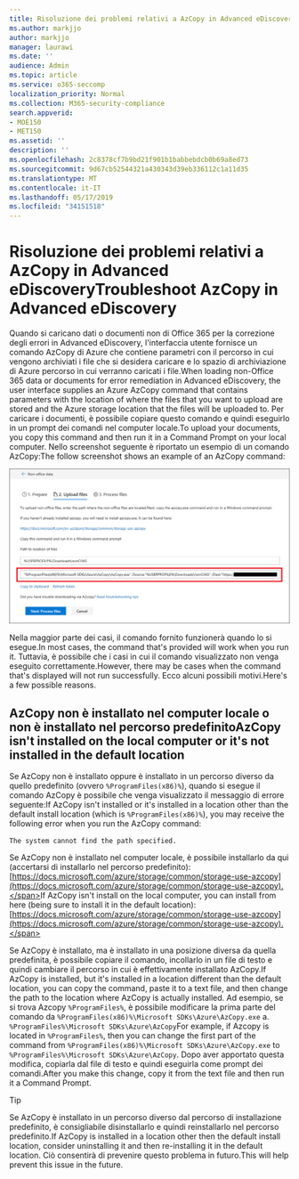 ```yaml
---
title: Risoluzione dei problemi relativi a AzCopy in Advanced eDiscovery
ms.author: markjjo
author: markjjo
manager: laurawi
ms.date: ''
audience: Admin
ms.topic: article
ms.service: o365-seccomp
localization_priority: Normal
ms.collection: M365-security-compliance
search.appverid:
- MOE150
- MET150
ms.assetid: ''
description: ''
ms.openlocfilehash: 2c8378cf7b9bd21f901b1babbebdcb0b69a8ed73
ms.sourcegitcommit: 9d67cb52544321a430343d39eb336112c1a11d35
ms.translationtype: MT
ms.contentlocale: it-IT
ms.lasthandoff: 05/17/2019
ms.locfileid: "34151518"
---
```

# <a name="troubleshoot-azcopy-in-advanced-ediscovery"></a><span data-ttu-id="b7d8e-102">Risoluzione dei problemi relativi a AzCopy in Advanced eDiscovery</span><span class="sxs-lookup"><span data-stu-id="b7d8e-102">Troubleshoot AzCopy in Advanced eDiscovery</span></span>

<span data-ttu-id="b7d8e-103">Quando si caricano dati o documenti non di Office 365 per la correzione degli errori in Advanced eDiscovery, l'interfaccia utente fornisce un comando AzCopy di Azure che contiene parametri con il percorso in cui vengono archiviati i file che si desidera caricare e lo spazio di archiviazione di Azure percorso in cui verranno caricati i file.</span><span class="sxs-lookup"><span data-stu-id="b7d8e-103">When loading non-Office 365 data or documents for error remediation in Advanced eDiscovery, the user interface supplies an Azure AzCopy command that contains parameters with the location of where the files that you want to upload are stored and the Azure storage location that the files will be uploaded to.</span></span> <span data-ttu-id="b7d8e-104">Per caricare i documenti, è possibile copiare questo comando e quindi eseguirlo in un prompt dei comandi nel computer locale.</span><span class="sxs-lookup"><span data-stu-id="b7d8e-104">To upload your documents, you copy this command and then run it in a Command Prompt on your local computer.</span></span>  <span data-ttu-id="b7d8e-105">Nello screenshot seguente è riportato un esempio di un comando AzCopy:</span><span class="sxs-lookup"><span data-stu-id="b7d8e-105">The follow screenshot shows an example of an AzCopy command:</span></span>

![Caricare i file non di Office 365](../media/46ba68f6-af11-4e70-bb91-5fc7973516e3.png)

<span data-ttu-id="b7d8e-107">Nella maggior parte dei casi, il comando fornito funzionerà quando lo si esegue.</span><span class="sxs-lookup"><span data-stu-id="b7d8e-107">In most cases, the command that's provided will work when you run it.</span></span> <span data-ttu-id="b7d8e-108">Tuttavia, è possibile che i casi in cui il comando visualizzato non venga eseguito correttamente.</span><span class="sxs-lookup"><span data-stu-id="b7d8e-108">However, there may be cases when the command that's displayed will not run successfully.</span></span> <span data-ttu-id="b7d8e-109">Ecco alcuni possibili motivi.</span><span class="sxs-lookup"><span data-stu-id="b7d8e-109">Here's a few possible reasons.</span></span>

## <a name="azcopy-isnt-installed-on-the-local-computer-or-its-not-installed-in-the-default-location"></a><span data-ttu-id="b7d8e-110">AzCopy non è installato nel computer locale o non è installato nel percorso predefinito</span><span class="sxs-lookup"><span data-stu-id="b7d8e-110">AzCopy isn't installed on the local computer or it's not installed in the default location</span></span>

<span data-ttu-id="b7d8e-111">Se AzCopy non è installato oppure è installato in un percorso diverso da quello predefinito (ovvero `%ProgramFiles(x86)%`), quando si esegue il comando AzCopy è possibile che venga visualizzato il messaggio di errore seguente:</span><span class="sxs-lookup"><span data-stu-id="b7d8e-111">If AzCopy isn't installed or it's installed in a location other than the default install location (which is `%ProgramFiles(x86)%`), you may receive the following error when you run the AzCopy command:</span></span>

    The system cannot find the path specified.

<span data-ttu-id="b7d8e-112">Se AzCopy non è installato nel computer locale, è possibile installarlo da qui (accertarsi di installarlo nel percorso predefinito): [https://docs.microsoft.com/azure/storage/common/storage-use-azcopy](https://docs.microsoft.com/azure/storage/common/storage-use-azcopy).</span><span class="sxs-lookup"><span data-stu-id="b7d8e-112">If AzCopy isn't install on the local computer, you can install from here (being sure to install it in the default location): [https://docs.microsoft.com/azure/storage/common/storage-use-azcopy](https://docs.microsoft.com/azure/storage/common/storage-use-azcopy).</span></span>


<span data-ttu-id="b7d8e-113">Se AzCopy è installato, ma è installato in una posizione diversa da quella predefinita, è possibile copiare il comando, incollarlo in un file di testo e quindi cambiare il percorso in cui è effettivamente installato AzCopy.</span><span class="sxs-lookup"><span data-stu-id="b7d8e-113">If AzCopy is installed, but it's installed in a location different than the default location, you can copy the command, paste it to a text file, and then change the path to the location where AzCopy is actually installed.</span></span> <span data-ttu-id="b7d8e-114">Ad esempio, se si trova Azcopy `%ProgramFiles%`, è possibile modificare la prima parte del comando da `%ProgramFiles(x86)%\Microsoft SDKs\Azure\AzCopy.exe` a. `%ProgramFiles%\Microsoft SDKs\Azure\AzCopy`</span><span class="sxs-lookup"><span data-stu-id="b7d8e-114">For example, if Azcopy is located in `%ProgramFiles%`, then you can change the first part of the command from `%ProgramFiles(x86)%\Microsoft SDKs\Azure\AzCopy.exe` to `%ProgramFiles%\Microsoft SDKs\Azure\AzCopy`.</span></span> <span data-ttu-id="b7d8e-115">Dopo aver apportato questa modifica, copiarla dal file di testo e quindi eseguirla come prompt dei comandi.</span><span class="sxs-lookup"><span data-stu-id="b7d8e-115">After you make this change, copy it from the text file and then run it a Command Prompt.</span></span>

> [!TIP]
> <span data-ttu-id="b7d8e-116">Se AzCopy è installato in un percorso diverso dal percorso di installazione predefinito, è consigliabile disinstallarlo e quindi reinstallarlo nel percorso predefinito.</span><span class="sxs-lookup"><span data-stu-id="b7d8e-116">If AzCopy is installed in a location other then the default install location, consider uninstalling it and then re-installing it in the default location.</span></span> <span data-ttu-id="b7d8e-117">Ciò consentirà di prevenire questo problema in futuro.</span><span class="sxs-lookup"><span data-stu-id="b7d8e-117">This will help prevent this issue in the future.</span></span>